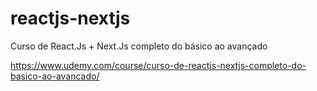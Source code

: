 # reactjs-nextjs
Curso de React.Js + Next.Js completo do básico ao avançado

https://www.udemy.com/course/curso-de-reactjs-nextjs-completo-do-basico-ao-avancado/
